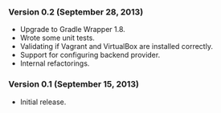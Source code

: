 ### Version 0.2 (September 28, 2013)

* Upgrade to Gradle Wrapper 1.8.
* Wrote some unit tests.
* Validating if Vagrant and VirtualBox are installed correctly.
* Support for configuring backend provider.
* Internal refactorings.

### Version 0.1 (September 15, 2013)

* Initial release.